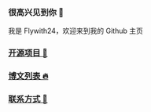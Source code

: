 ### 很高兴见到你 👋

我是 Flywith24，欢迎来到我的 Github 主页

### [开源项目 🥧](https://github.com/Flywith24/Flywith24/wiki/%E5%BC%80%E6%BA%90%E9%A1%B9%E7%9B%AE)

  

### [博文列表 🔥](https://github.com/Flywith24/BlogList)


### [联系方式 🌝](https://github.com/Flywith24/Flywith24/wiki/%E8%81%94%E7%B3%BB%E6%96%B9%E5%BC%8F)


